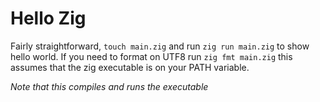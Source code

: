 # Hello Zig

Fairly straightforward, `touch main.zig` and run `zig run main.zig` to show hello world. If you need to format on UTF8 run `zig fmt main.zig` this assumes that the zig executable is on your PATH variable.

_Note that this compiles and runs the executable_